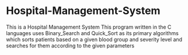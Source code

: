 # Hospital-Management-System
This is a Hospital Management System
This program written in the C languages uses Binary_Search and Quick_Sort as its primary algorithms which sorts patients based on a given blood group and severity level and searches for them according to the given parameters 

